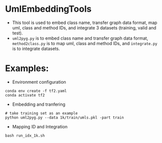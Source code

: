 # UmlEmbeddingTools
- This tool is used to embed class name, transfer graph data format, map uml, class and method IDs, and integrate 3 datasets (training, valid and test).
- `uml2pyg.py` is to  embed class name and transfer graph data format, `method2class.py` is to map uml, class and method IDs, and `integrate.py` is to integrate datasets.
# Examples:
- Environment configuration
```shell
conda env create -f tf2.yaml
conda activate tf2
```
- Embedding and tranfering
```
# take training set as an example
python uml2pyg.py --data 1k/train/umls.pkl -part train
```
- Mapping ID and Integration
```
bash run_idx_1k.sh
```
